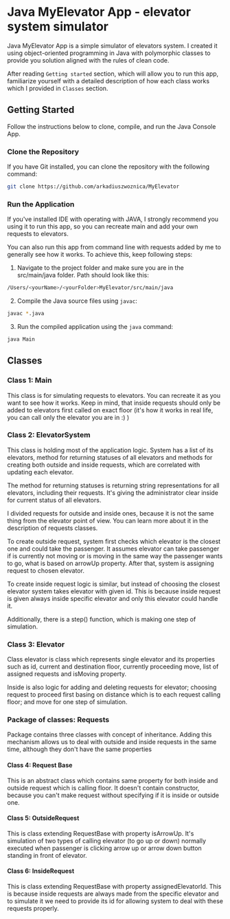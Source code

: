 #  Java MyElevator App - elevator system simulator

Java MyElevator App is a simple simulator of elevators system. I created it using object-oriented programming in Java with polymorphic classes to provide you solution aligned with the rules of clean code.

After reading `Getting started` section, which will allow you to run this app, familiarize yourself with a detailed description of how each class works which I provided in `Classes` section.

## Getting Started

Follow the instructions below to clone, compile, and run the Java Console App.

### Clone the Repository

If you have Git installed, you can clone the repository with the following command:

```bash
git clone https://github.com/arkadiuszwoznica/MyElevator
```

### Run the Application

If you've installed IDE with operating with JAVA, I strongly recommend you using it to run this app, so you can recreate main and add your own requests to elevators.

You can also run this app from command line with requests added by me to generally see how it works. To achieve this, keep following steps:

1. Navigate to the project folder and make sure you are in the src/main/java folder. Path should look like this:
```bash
/Users/<yourName>/<yourFolder>MyElevator/src/main/java
```

2. Compile the Java source files using `javac`:

```bash
javac *.java
```

3. Run the compiled application using the `java` command:

```bash
java Main
```


## Classes

### Class 1: Main

This class is for simulating requests to elevators. You can recreate it as you want to see how it works. Keep in mind, that inside requests should only be added to elevators first called on exact floor (it's how it works in real life, you can call only the elevator you are in :) )


### Class 2: ElevatorSystem

This class is holding most of the application logic. System has a list of its elevators, method for returning statuses of all elevators and methods for creating both outside and inside requests, which are correlated with updating each elevator.

The method for returning statuses is returning string representations for all elevators, including their requests. It's giving the administrator clear inside for current status of all elevators.

I divided requests for outside and inside ones, because it is not the same thing from the elevator point of view. You can learn more about it in the description of requests classes.

To create outside request, system first checks which elevator is the closest one and could take the passenger. It assumes elevator can take passenger if is currently not moving or is moving in the same way the passenger wants to go, what is based on arrowUp property. After that, system is assigning request to chosen elevator.

To create inside request logic is similar, but instead of choosing the closest elevator system takes elevator with given id. This is because inside request is given always inside specific elevator and only this elevator could handle it. 

Additionally, there is a step() function, which is making one step of simulation.
### Class 3: Elevator

Class elevator is class which represents single elevator and its properties such as id, current and destination floor, currently proceeding move, list of assigned requests and isMoving property. 

Inside is also logic for adding and deleting requests for elevator; choosing request to proceed first basing on distance which is to each request calling floor; and move for one step of simulation.

### Package of classes: Requests

Package contains three classes with concept of inheritance. Adding this mechanism allows us to deal with outside and inside requests in the same time, although they don't have the same properties

#### Class 4: Request Base 

This is an abstract class which contains same property for both inside and outside request which is calling floor. It doesn't contain constructor, because you can't make request without specifying if it is inside or outside one.

#### Class 5: OutsideRequest

This is class extending RequestBase with property isArrowUp. It's simulation of two types of calling elevator (to go up or down) normally executed when passenger is clicking arrow up or arrow down button standing in front of elevator.

#### Class 6: InsideRequest

This is class extending RequestBase with property assignedElevatorId. This is because inside requests are always made from the specific elevator and to simulate it we need to provide its id for allowing system to deal with these requests properly.

